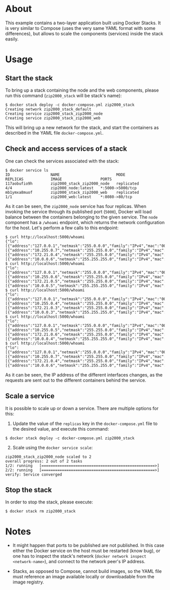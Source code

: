 # About

This example contains a two-layer application built using Docker Stacks. It is
very similar to Compose (uses the very same YAML format with some differences),
but allows to scale the components (services) inside the stack easily.

# Usage

## Start the stack

To bring up a stack containing the node and the web components, please run this
command (`zip2000_stack` will be stack's name):
```
$ docker stack deploy -c docker-compose.yml zip2000_stack
Creating network zip2000_stack_default
Creating service zip2000_stack_zip2000_node
Creating service zip2000_stack_zip2000_web
```
This will bring up a new network for the stack, and start the containers as
described in the YAML file `docker-compose.yml`.


## Check and access services of a stack

One can check the services associated with the stack:
```
$ docker service ls
ID                  NAME                         MODE                REPLICAS            IMAGE                 PORTS
117aobufio9h        zip2000_stack_zip2000_node   replicated          4/4                 zip2000_node:latest   *:5000->5000/tcp
mb1ymxa8muof        zip2000_stack_zip2000_web    replicated          1/1                 zip2000_web:latest    *:8080->80/tcp
```

As it can be seen, the `zip2000_node` service has four replicas. When invoking
the service through its published port (`5000`), Docker will load balance
between the containers belonging to the given service. The `node` component has
a `/whoami` endpoint, which returns the network configuration for the host.
Let's perform a few calls to this endpoint:
```
$ curl http://localhost:5000/whoami
{"lo":[{"address":"127.0.0.1","netmask":"255.0.0.0","family":"IPv4","mac":"00:00:00:00:00:00","internal":true,"cidr":"127.0.0.1/8"}],"eth0":[{"address":"10.255.0.7","netmask":"255.255.0.0","family":"IPv4","mac":"02:42:0a:ff:00:07","internal":false,"cidr":"10.255.0.7/16"}],"eth2":[{"address":"172.21.0.4","netmask":"255.255.0.0","family":"IPv4","mac":"02:42:ac:15:00:04","internal":false,"cidr":"172.21.0.4/16"}],"eth1":[{"address":"10.0.0.6","netmask":"255.255.255.0","family":"IPv4","mac":"02:42:0a:00:00:06","internal":false,"cidr":"10.0.0.6/24"}]}
$ curl http://localhost:5000/whoami
{"lo":[{"address":"127.0.0.1","netmask":"255.0.0.0","family":"IPv4","mac":"00:00:00:00:00:00","internal":true,"cidr":"127.0.0.1/8"}],"eth0":[{"address":"10.255.0.6","netmask":"255.255.0.0","family":"IPv4","mac":"02:42:0a:ff:00:06","internal":false,"cidr":"10.255.0.6/16"}],"eth2":[{"address":"172.21.0.5","netmask":"255.255.0.0","family":"IPv4","mac":"02:42:ac:15:00:05","internal":false,"cidr":"172.21.0.5/16"}],"eth1":[{"address":"10.0.0.5","netmask":"255.255.255.0","family":"IPv4","mac":"02:42:0a:00:00:05","internal":false,"cidr":"10.0.0.5/24"}]}
$ curl http://localhost:5000/whoami
{"lo":[{"address":"127.0.0.1","netmask":"255.0.0.0","family":"IPv4","mac":"00:00:00:00:00:00","internal":true,"cidr":"127.0.0.1/8"}],"eth0":[{"address":"10.255.0.4","netmask":"255.255.0.0","family":"IPv4","mac":"02:42:0a:ff:00:04","internal":false,"cidr":"10.255.0.4/16"}],"eth2":[{"address":"172.21.0.3","netmask":"255.255.0.0","family":"IPv4","mac":"02:42:ac:15:00:03","internal":false,"cidr":"172.21.0.3/16"}],"eth1":[{"address":"10.0.0.3","netmask":"255.255.255.0","family":"IPv4","mac":"02:42:0a:00:00:03","internal":false,"cidr":"10.0.0.3/24"}]}
$ curl http://localhost:5000/whoami
{"lo":[{"address":"127.0.0.1","netmask":"255.0.0.0","family":"IPv4","mac":"00:00:00:00:00:00","internal":true,"cidr":"127.0.0.1/8"}],"eth0":[{"address":"10.255.0.5","netmask":"255.255.0.0","family":"IPv4","mac":"02:42:0a:ff:00:05","internal":false,"cidr":"10.255.0.5/16"}],"eth2":[{"address":"172.21.0.6","netmask":"255.255.0.0","family":"IPv4","mac":"02:42:ac:15:00:06","internal":false,"cidr":"172.21.0.6/16"}],"eth1":[{"address":"10.0.0.4","netmask":"255.255.255.0","family":"IPv4","mac":"02:42:0a:00:00:04","internal":false,"cidr":"10.0.0.4/24"}]}
$ curl http://localhost:5000/whoami
{"lo":[{"address":"127.0.0.1","netmask":"255.0.0.0","family":"IPv4","mac":"00:00:00:00:00:00","internal":true,"cidr":"127.0.0.1/8"}],"eth0":[{"address":"10.255.0.7","netmask":"255.255.0.0","family":"IPv4","mac":"02:42:0a:ff:00:07","internal":false,"cidr":"10.255.0.7/16"}],"eth2":[{"address":"172.21.0.4","netmask":"255.255.0.0","family":"IPv4","mac":"02:42:ac:15:00:04","internal":false,"cidr":"172.21.0.4/16"}],"eth1":[{"address":"10.0.0.6","netmask":"255.255.255.0","family":"IPv4","mac":"02:42:0a:00:00:06","internal":false,"cidr":"10.0.0.6/24"}]}
```
As it can be seen, the IP address of the different interfaces changes, as the
requests are sent out to the different containers behind the service.


## Scale a service

It is possible to scale up or down a service. There are multiple options for
this:

1. Update the value of the `replicas` key in the `docker-compose.yml` file to
the desired value, and execute this command:
```
$ docker stack deploy -c docker-compose.yml zip2000_stack
```

2. Scale using the `docker service scale`:
```$ docker service scale zip2000_stack_zip2000_node=2
zip2000_stack_zip2000_node scaled to 2
overall progress: 2 out of 2 tasks
1/2: running   [==================================================>]
2/2: running   [==================================================>]
verify: Service converged
```


## Stop the stack

In order to stop the stack, please execute:
```
$ docker stack rm zip2000_stack
```


# Notes

- It might happen that ports to be published are not published. In this case
either the Docker service on the host must be restarted (know bug), or one has
to inspect the stack's network (`docker network inspect <network-name>`), and
connect to the network peer's IP address.

- Stacks, as opposed to Compose, cannot build images, so the YAML file must
reference an image available locally or downloadable from the image registry.

